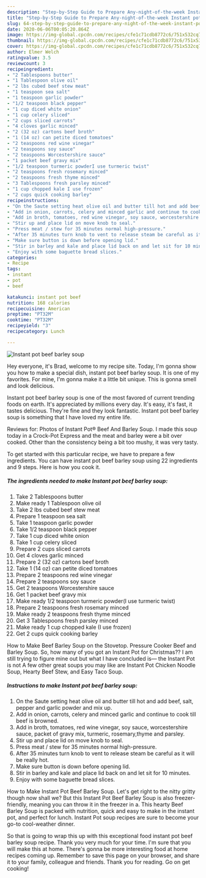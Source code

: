 ```yaml
---
description: "Step-by-Step Guide to Prepare Any-night-of-the-week Instant pot beef barley soup"
title: "Step-by-Step Guide to Prepare Any-night-of-the-week Instant pot beef barley soup"
slug: 64-step-by-step-guide-to-prepare-any-night-of-the-week-instant-pot-beef-barley-soup
date: 2020-06-06T00:05:20.864Z
image: https://img-global.cpcdn.com/recipes/cfe1c71cdb8772c6/751x532cq70/instant-pot-beef-barley-soup-recipe-main-photo.jpg
thumbnail: https://img-global.cpcdn.com/recipes/cfe1c71cdb8772c6/751x532cq70/instant-pot-beef-barley-soup-recipe-main-photo.jpg
cover: https://img-global.cpcdn.com/recipes/cfe1c71cdb8772c6/751x532cq70/instant-pot-beef-barley-soup-recipe-main-photo.jpg
author: Elmer Welch
ratingvalue: 3.5
reviewcount: 3
recipeingredient:
- "2 Tablespoons butter"
- "1 Tablespoon olive oil"
- "2 lbs cubed beef stew meat"
- "1 teaspoon sea salt"
- "1 teaspoon garlic powder"
- "1/2 teaspoon black pepper"
- "1 cup diced white onion"
- "1 cup celery sliced"
- "2 cups sliced carrots"
- "4 cloves garlic minced"
- "2 (32 oz) cartons beef broth"
- "1 (14 oz) can petite diced tomatoes"
- "2 teaspoons red wine vinegar"
- "2 teaspoons soy sauce"
- "2 teaspoons Worcestershire sauce"
- "1 packet beef gravy mix"
- "1/2 teaspoon turmeric powderI use turmeric twist"
- "2 teaspoons fresh rosemary minced"
- "2 teaspoons fresh thyme minced"
- "3 Tablespoons fresh parsley minced"
- "1 cup chopped kale I use frozen"
- "2 cups quick cooking barley"
recipeinstructions:
- "On the Saute setting heat olive oil and butter till hot and add beef, salt, pepper and garlic powder and mix up."
- "Add in onion, carrots, celery and minced garlic and continue to cook till beef is browned."
- "Add in broth, tomatoes, red wine vinegar, soy sauce, worcestershire sauce, packet of gravy mix, turmeric, rosemary,thyme and parsley."
- "Stir up and place lid on move knob to seal."
- "Press meat / stew for 35 minutes normal high-pressure."
- "After 35 minutes turn knob to vent to release steam be careful as it will be really hot."
- "Make sure button is down before opening lid."
- "Stir in barley and kale and place lid back on and let sit for 10 minutes."
- "Enjoy with some baguette bread slices."
categories:
- Recipe
tags:
- instant
- pot
- beef

katakunci: instant pot beef 
nutrition: 168 calories
recipecuisine: American
preptime: "PT32M"
cooktime: "PT32M"
recipeyield: "3"
recipecategory: Lunch

---
```



![Instant pot beef barley soup](https://img-global.cpcdn.com/recipes/cfe1c71cdb8772c6/751x532cq70/instant-pot-beef-barley-soup-recipe-main-photo.jpg)

Hey everyone, it's Brad, welcome to my recipe site. Today, I'm gonna show you how to make a special dish, instant pot beef barley soup. It is one of my favorites. For mine, I'm gonna make it a little bit unique. This is gonna smell and look delicious.

Instant pot beef barley soup is one of the most favored of current trending foods on earth. It's appreciated by millions every day. It's easy, it's fast, it tastes delicious. They're fine and they look fantastic. Instant pot beef barley soup is something that I have loved my entire life.

Reviews for: Photos of Instant Pot® Beef And Barley Soup. I made this soup today in a Crock-Pot Express and the meat and barley were a bit over cooked. Other than the consistency being a bit too mushy, it was very tasty.


To get started with this particular recipe, we have to prepare a few ingredients. You can have instant pot beef barley soup using 22 ingredients and 9 steps. Here is how you cook it.

<!--inarticleads1-->

##### The ingredients needed to make Instant pot beef barley soup:

1. Take 2 Tablespoons butter
1. Make ready 1 Tablespoon olive oil
1. Take 2 lbs cubed beef stew meat
1. Prepare 1 teaspoon sea salt
1. Take 1 teaspoon garlic powder
1. Take 1/2 teaspoon black pepper
1. Take 1 cup diced white onion
1. Take 1 cup celery sliced
1. Prepare 2 cups sliced carrots
1. Get 4 cloves garlic minced
1. Prepare 2 (32 oz) cartons beef broth
1. Take 1 (14 oz) can petite diced tomatoes
1. Prepare 2 teaspoons red wine vinegar
1. Prepare 2 teaspoons soy sauce
1. Get 2 teaspoons Worcestershire sauce
1. Get 1 packet beef gravy mix
1. Make ready 1/2 teaspoon turmeric powder(I use turmeric twist)
1. Prepare 2 teaspoons fresh rosemary minced
1. Make ready 2 teaspoons fresh thyme minced
1. Get 3 Tablespoons fresh parsley minced
1. Make ready 1 cup chopped kale (I use frozen)
1. Get 2 cups quick cooking barley


How to Make Beef Barley Soup on the Stovetop. Pressure Cooker Beef and Barley Soup. So, how many of you got an Instant Pot for Christmas?? I am still trying to figure mine out but what I have concluded is— the Instant Pot is not A few other great soups you may like are Instant Pot Chicken Noodle Soup, Hearty Beef Stew, and Easy Taco Soup. 

<!--inarticleads2-->

##### Instructions to make Instant pot beef barley soup:

1. On the Saute setting heat olive oil and butter till hot and add beef, salt, pepper and garlic powder and mix up.
1. Add in onion, carrots, celery and minced garlic and continue to cook till beef is browned.
1. Add in broth, tomatoes, red wine vinegar, soy sauce, worcestershire sauce, packet of gravy mix, turmeric, rosemary,thyme and parsley.
1. Stir up and place lid on move knob to seal.
1. Press meat / stew for 35 minutes normal high-pressure.
1. After 35 minutes turn knob to vent to release steam be careful as it will be really hot.
1. Make sure button is down before opening lid.
1. Stir in barley and kale and place lid back on and let sit for 10 minutes.
1. Enjoy with some baguette bread slices.


How to Make Instant Pot Beef Barley Soup. Let&#39;s get right to the nitty gritty though now shall we? But this Instant Pot Beef Barley Soup is also freezer-friendly, meaning you can throw it in the freezer in a. This hearty Beef Barley Soup is packed with nutrition, quick and easy to make in the instant pot, and perfect for lunch. Instant Pot soup recipes are sure to become your go-to cool-weather dinner. 

So that is going to wrap this up with this exceptional food instant pot beef barley soup recipe. Thank you very much for your time. I'm sure that you will make this at home. There's gonna be more interesting food at home recipes coming up. Remember to save this page on your browser, and share it to your family, colleague and friends. Thank you for reading. Go on get cooking!
